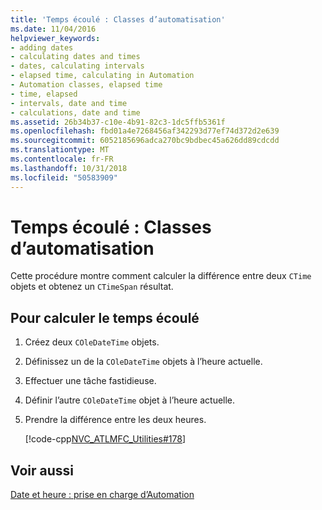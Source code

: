 ```yaml
---
title: 'Temps écoulé : Classes d’automatisation'
ms.date: 11/04/2016
helpviewer_keywords:
- adding dates
- calculating dates and times
- dates, calculating intervals
- elapsed time, calculating in Automation
- Automation classes, elapsed time
- time, elapsed
- intervals, date and time
- calculations, date and time
ms.assetid: 26b34b37-c10e-4b91-82c3-1dc5ffb5361f
ms.openlocfilehash: fbd01a4e7268456af342293d77ef74d372d2e639
ms.sourcegitcommit: 6052185696adca270bc9bdbec45a626dd89cdcdd
ms.translationtype: MT
ms.contentlocale: fr-FR
ms.lasthandoff: 10/31/2018
ms.locfileid: "50583909"
---
```

# <a name="elapsed-time-automation-classes"></a>Temps écoulé : Classes d’automatisation

Cette procédure montre comment calculer la différence entre deux `CTime` objets et obtenez un `CTimeSpan` résultat.

## <a name="to-calculate-elapsed-time"></a>Pour calculer le temps écoulé

1. Créez deux `COleDateTime` objets.

1. Définissez un de la `COleDateTime` objets à l’heure actuelle.

1. Effectuer une tâche fastidieuse.

1. Définir l’autre `COleDateTime` objet à l’heure actuelle.

1. Prendre la différence entre les deux heures.

   [!code-cpp[NVC_ATLMFC_Utilities#178](../atl-mfc-shared/codesnippet/cpp/elapsed-time-automation-classes_1.cpp)]

## <a name="see-also"></a>Voir aussi

[Date et heure : prise en charge d’Automation](../atl-mfc-shared/date-and-time-automation-support.md)
